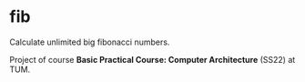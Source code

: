 # fib

Calculate unlimited big fibonacci numbers.

Project of course **Basic Practical Course: Computer Architecture** (SS22) at TUM.
